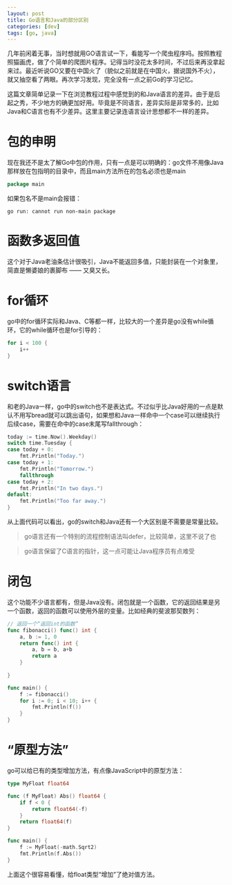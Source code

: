 ```yaml
---
layout: post
title: Go语言和Java的部分区别
categories: [dev]
tags: [go, java]
---
```


几年前闲着无事，当时想就用GO语言试一下，看能写一个爬虫程序吗。按照教程照猫画虎，做了个简单的爬图片程序。记得当时没花太多时间，不过后来再没拿起来过。最近听说GO又要在中国火了（貌似之前就是在中国火，据说国外不火），就又抽空看了两眼。再次学习发现，完全没有一点之前Go的学习记忆。

这篇文章简单记录一下在浏览教程过程中感觉到的和Java语言的差异。由于是后起之秀，不少地方的确更加好用。毕竟是不同语言，差异实际是非常多的，比如Java和C语言也有不少差异。这里主要记录连语言设计思想都不一样的差异。

# 包的申明

现在我还不是太了解Go中包的作用，只有一点是可以明确的：go文件不用像Java那样放在包指明的目录中，而且main方法所在的包名必须也是main
```go
package main

```

如果包名不是main会报错：

```
go run: cannot run non-main package
```

# 函数多返回值
这个对于Java老油条估计很吸引，Java不能返回多值，只能封装在一个对象里，简直是懒婆娘的裹脚布 —— 又臭又长。

# for循环

go中的for循环实际和Java、C等都一样，比较大的一个差异是go没有while循环，它的while循环也是for引导的：

```go 
for i < 100 {
    i++
}
```

# switch语言

和老的Java一样，go中的switch也不是表达式。不过似乎比Java好用的一点是默认不用写bread就可以跳出语句，如果想和Java一样命中一个case可以继续执行后续case，需要在命中的case末尾写fallthrough：

```go
today := time.Now().Weekday()
switch time.Tuesday {
case today + 0:
    fmt.Println("Today.")
case today + 1:
    fmt.Println("Tomorrow.")
    fallthrough
case today + 2:
    fmt.Println("In two days.")
default:
    fmt.Println("Too far away.")
}
```

从上面代码可以看出，go的switch和Java还有一个大区别是不需要是常量比较。

> go语言还有一个特别的流程控制语法叫defer，比较简单，这里不说了也

> go语言保留了C语言的指针，这一点可能让Java程序员有点难受

# 闭包

这个功能不少语言都有，但是Java没有。闭包就是一个函数，它的返回结果是另一个函数，返回的函数可以使用外层的变量。比如经典的斐波那契数列：

```go 
// 返回一个“返回int的函数”
func fibonacci() func() int {
	a, b := 1, 0
	return func() int {
		a, b = b, a+b
		return a
	}
		
}

func main() {
	f := fibonacci()
	for i := 0; i < 10; i++ {
		fmt.Println(f())
	}
}
```

# “原型方法”

go可以给已有的类型增加方法，有点像JavaScript中的原型方法：

```go
type MyFloat float64

func (f MyFloat) Abs() float64 {
	if f < 0 {
		return float64(-f)
	}
	return float64(f)
}

func main() {
	f := MyFloat(-math.Sqrt2)
	fmt.Println(f.Abs())
}
```

上面这个很容易看懂，给float类型“增加”了绝对值方法。